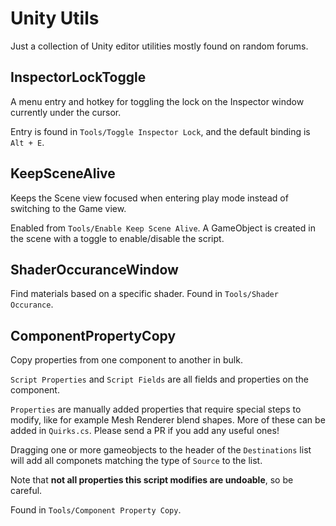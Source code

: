 Unity Utils
===========

Just a collection of Unity editor utilities mostly found on random forums.

InspectorLockToggle
-------------------

A menu entry and hotkey for toggling the lock on the Inspector window currently under the cursor.

Entry is found in `Tools/Toggle Inspector Lock`, and the default binding is `Alt + E`.

KeepSceneAlive
--------------

Keeps the Scene view focused when entering play mode instead of switching to the Game view.

Enabled from `Tools/Enable Keep Scene Alive`. A GameObject is created in the scene with a toggle to enable/disable the script.

ShaderOccuranceWindow
---------------------

Find materials based on a specific shader. Found in `Tools/Shader Occurance`.

ComponentPropertyCopy
---------------------

Copy properties from one component to another in bulk.

`Script Properties` and `Script Fields` are all fields and properties on the component.

`Properties` are manually added properties that require special steps to modify, like for example Mesh Renderer blend shapes. More of these can be added in `Quirks.cs`. Please send a PR if you add any useful ones!

Dragging one or more gameobjects to the header of the `Destinations` list will add all componets matching the type of `Source` to the list.

Note that **not all properties this script modifies are undoable**, so be careful.

Found in `Tools/Component Property Copy`.
